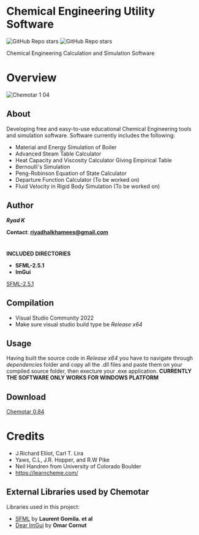 # Chemical Engineering Utility Software
![GitHub Repo stars](https://img.shields.io/badge/Build-Passed-brightgreen) ![GitHub Repo stars](https://img.shields.io/badge/Dependencies-Updated-yellowgreen)

Chemical Engineering Calculation and Simulation Software
# Overview
![Chemotar 1 04](https://user-images.githubusercontent.com/48857076/190827288-3e04a483-d85e-4f80-bd1b-10dd66a1fa58.png)


## About

Developing free and easy-to-use educational Chemical Engineering tools and simulation software. Software currently includes the following: 
* Material and Energy Simulation of Boiler
* Advanced Steam Table Calculator
* Heat Capacity and Viscosity Calculator Giving Empirical Table
* Bernoulli's Simulation
* Peng-Robinson Equation of State Calculator
* Departure Function Calculator (To be worked on)
* Fluid Velocity in Rigid Body Simulation (To be worked on)


## Author 
***Ryad K***

**Contact**:
**riyadhalkhamees@gmail.com**
#
**INCLUDED DIRECTORIES**
- **SFML-2.5.1**
- **ImGui**

[SFML-2.5.1](https://www.sfml-dev.org/files/SFML-2.5.1-windows-vc15-64-bit.zip)

## Compilation
- Visual Studio Community 2022
- Make sure visual studio build type be *Release x64*

## Usage
Having built the source code in *Release x64* you have to navigate through *dependencies* folder and copy all the .dll files and paste them on your
compiled source folder, then execture your .exe application.
**CURRENTLY THE SOFTWARE ONLY WORKS FOR WINDOWS PLATFORM**

## Download
  [Chemotar 0.84](https://www.mediafire.com/file/qy6cqvl7bbnxp4h/Chemotar_Installer.rar/file)
# Credits
- J.Richard Elliot, Carl T. Lira
- Yaws, C.L, J.R. Hopper, and R.W Pike
- Neil Handren from University of Colorado Boulder
- https://learncheme.com/


## External Libraries used by Chemotar
Libraries used in this project:
- [SFML](https://github.com/SFML/SFML) by **Laurent Gomila. et al**
- [Dear ImGui](https://github.com/ocornut/imgui) by **Omar Cornut**
